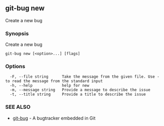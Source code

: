 ## git-bug new

Create a new bug

### Synopsis

Create a new bug

```
git-bug new [<option>...] [flags]
```

### Options

```
  -F, --file string      Take the message from the given file. Use - to read the message from the standard input
  -h, --help             help for new
  -m, --message string   Provide a message to describe the issue
  -t, --title string     Provide a title to describe the issue
```

### SEE ALSO

* [git-bug](git-bug.md)	 - A bugtracker embedded in Git

